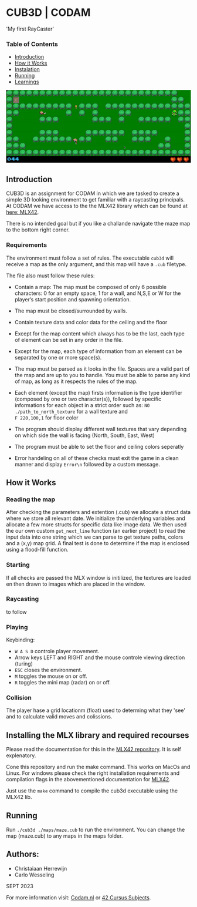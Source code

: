 # CUB3D | CODAM

'My first RayCaster'

### Table of Contents
* [Introduction](#introduction)
* [How it Works](#how-it-works)
* [Instalation](#installing-the-mlx-library-and-required-recourses)
* [Running](#Running)
* [Learnings](#learnings)

![test](https://github.com/winglessOracle/so_long/blob/main/example.gif)

## Introduction
CUB3D is an assignment for CODAM in which we are tasked to create a simple 3D looking environment to get familiar with a raycasting principals. At CODAM we have access to the the MLX42 library which can be found at [here: MLX42](https://github.com/codam-coding-college/MLX42/blob/master/docs/Basics.md). 

There is no intended goal but if you like a challande navigate tthe maze map to the bottom right corner.

### Requirements
The environment must follow a set of rules. The executable ``cub3d`` will receive a map as the only argument, and this map will have a ``.cub`` filetype.

The file also must follow these rules:
- Contain a map: The map must be composed of only 6 possible characters: 0 for an empty space, 1 for a wall, and N,S,E or W for the player’s start position and spawning orientation. 

- The map must be closed/surrounded by walls.

- Contain texture data and color data for the ceiling and the floor

- Except for the map content which always has to be the last, each type of element can be set in any order in the file.

- Except for the map, each type of information from an element can be separated by one or more space(s).

- The map must be parsed as it looks in the file. Spaces are a valid part of the map and are up to you to handle. You must be able to parse any kind of map, as long as it respects the rules of the map.

- Each element (except the map) firsts information is the type  identifier (composed by one or two character(s)), followed by specific informations for each object in a strict order such as: 
`NO ./path_to_north_texture` for a wall texture and  
 `F 220,100,1` for floor color

- The program should display different wall textures that vary depending on which side the wall is facing (North, South, East, West)

- The program must be able to set the floor and ceiling colors seperatly

- Error handeling on all of these checks must exit the game in a clean manner and display  `Error\n` followed by a custom message.

## How it Works

### Reading the map
After checking the parameters and extention (.cub) we allocate a struct data where we store all relevant date. We initialize the underlying variables and allocate a few more structs for specific data like image data. We then used the our own custom  `get_next_line` function (an earlier project) to read the input data into one string which we can parse to get texture paths, colors and a (x,y) map grid. A final test is done to determine if the map is enclosed using a flood-fill function.

### Starting
If all checks are passed the MLX window is initilized, the textures are loaded en then drawn to images which are placed in the window.

### Raycasting
to follow

### Playing
Keybinding:
- `W A S D` controle player movement.
- Arrow keys LEFT and RIGHT and the mouse controle viewing direction (turing)
- `ESC` closes the environment.
- `M` toggles the mouse on or off.
- `R` toggles the mini map (radar) on or off.

### Collision 
The player hase a grid locationm (float) used to determing what they 'see' and to calculate valid moves and colissions.

## Installing the MLX library and required recourses
Please read the documentation for this in the [MLX42 repository](https://github.com/codam-coding-college/MLX42/blob/master/docs/Basics.md). It is self explenatory.

Cone this repository and run the make command. This works on MacOs and Linux. 
For windows please check the right installation requirements and compilation flags in the abovementioned documentation for [MLX42](https://github.com/codam-coding-college/MLX42/blob/master/docs/Basics.md).

Just use the `make` command to compile the cub3d executable using the MLX42 lib.

## Running
Run `./cub3d ./maps/maze.cub` to run the environment. You can change the map (maze.cub) to any maps in the maps folder.


## Authors:
- Christaiaan Herrewijn
- Carlo Wesseling

SEPT 2023

For more information visit: [Codam.nl](https://codam.nl/) or [42 Cursus Subjects](https://github.com/Surfi89/42cursus/tree/main/Subject%20PDFs).

